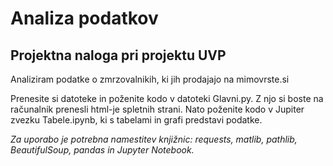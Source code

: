 # Analiza podatkov
## Projektna naloga pri projektu UVP
Analiziram podatke o zmrzovalnikih, ki jih prodajajo na mimovrste.si

Prenesite si datoteke in poženite kodo v datoteki Glavni.py. Z njo si boste na računalnik prenesli html-je spletnih strani. Nato poženite kodo v Jupiter zvezku Tabele.ipynb, ki s tabelami in grafi predstavi podatke.

*Za uporabo je potrebna namestitev knjižnic: requests, matlib, pathlib, BeautifulSoup, pandas in Jupyter Notebook.*
